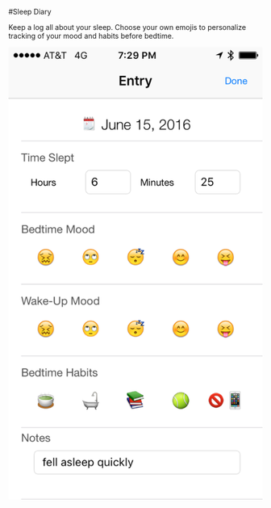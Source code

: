 #Sleep Diary

Keep a log all about your sleep.
Choose your own emojis to personalize tracking of your mood and habits before bedtime.

![](https://github.com/katiesmillie/sleepdiary/blob/master/Screenshot.jpg?raw=true)


